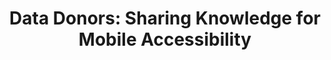 ---
###############
# DO NOT EDIT
layout: publication
###############

###############
# TO EDIT
# pub title
title: "Data Donors: Sharing Knowledge for Mobile Accessibility"

# publication image
image:
 name: 2018_data_donor.jpg

 alt-text: "We propose a paradigm shift where interactions and contributions by knowledgeable users can assist others beyond what mobile applications and operating systems provide Interaction data collection methods are fragmented and are gathered by each app and operating system individually, with the purpose of self-improvement with limited control and awareness by the user." # provide a short description for the image #a11y

# short description of the publication
description: "Inspired by charitable donations, Data Donors, is a conceptual framework proposing the enablement of users with the capacity to help others to do so by donating their mobile interaction data and knowledge."

# authors of the publication
authors: "André Rodrigues, Kyle Montague, Tiago Guerreiro"

# link to the pdf
pdf: https://tjvguerreiro.github.io/pubs/chi18_data_donors.pdf

conference-name: CHI
venue: "Late Breaking Work - Extended Abstracts of the ACM Conference on Human Factors in Computing Systems, Montreal, Canada, May, 2018"
year: 2018

projects:
 - smartphone_accessibility

# area for filter purpose
area: access
###############

---